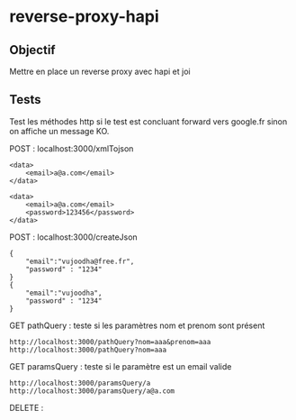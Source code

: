 # reverse-proxy-hapi

## Objectif 
Mettre en place un reverse proxy avec hapi et joi

## Tests
Test les méthodes http si le test est concluant forward vers google.fr sinon on affiche un message KO.

POST : localhost:3000/xmlTojson
```
<data>
    <email>a@a.com</email>
</data>

<data>
    <email>a@a.com</email>
    <password>123456</password>    
</data>
```
POST : localhost:3000/createJson
```
{
    "email":"vujoodha@free.fr",
    "password" : "1234"
}
{
    "email":"vujoodha",
    "password" : "1234"
}
```
GET  pathQuery : teste si les paramètres nom et prenom sont présent
```
http://localhost:3000/pathQuery?nom=aaa&prenom=aaa
http://localhost:3000/pathQuery?nom=aaa
```
GET  paramsQuery : teste si le paramètre est un email valide
```
http://localhost:3000/paramsQuery/a
http://localhost:3000/paramsQuery/a@a.com
```

DELETE : 

